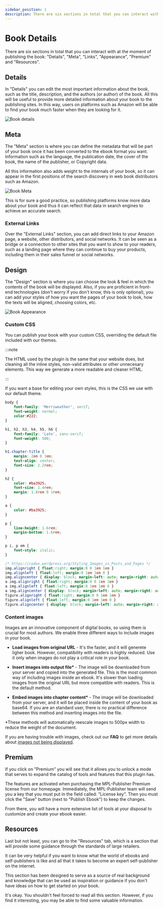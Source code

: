 ```yaml
---
sidebar_position: 1
description: There are six sections in total that you can interact with at the moment of publishing the ebook. Details, Meta, Links, Appearance, Premium and Resources.
---
```


# Book Details

There are six sections in total that you can interact with at the moment of publishing the book: "Details", "Meta", "Links", "Appearance", "Premium" and "Resources".

## Details

In "Details" you can edit the most important information about the book, such as the title, description, and the authors (or author) of the book. All this will be useful to provide more detailed information about your book to the publishing sites. In this way, users on platforms such as Amazon will be able to find your book much faster when they are looking for it.

![Book details](https://ik.imagekit.io/ferranfigueredo/mpl-publisher/details-1_Gi6xmbHs82c.png)

## Meta

The "Meta" section is where you can define the metadata that will be part of your book once it has been converted to the ebook format you want. Information such as the language, the publication date, the cover of the book, the name of the publisher, or Copyright data.

All this information also adds weight to the internals of your book, so it can appear in the first positions of the search discovery in web book distributors such as Amazon.

![Book Meta](https://ik.imagekit.io/ferranfigueredo/mpl-publisher/details-2_EsSlkaGTP.png)

This is for sure a good practice, so publishing platforms know more data about your book and thus it can reflect that data in search engines to achieve an accurate search.

### External Links

Over the "External Links" section, you can add direct links to your Amazon page, a website, other distributors, and social networks. It can be seen as a bridge or a connection to other sites that you want to show to your readers, such as a landing page where they can continue to buy your products, including them in their sales funnel or social networks.

## Design

The "Design" section is where you can choose the look & feel in which the contents of the book will be displayed. Also, if you are proficient in front-end technologies (don't worry if you don't know, this is only optional), you can add your styles of how you want the pages of your book to look, how the texts will be aligned, choosing colors, etc.

![Book Appearance](https://ik.imagekit.io/ferranfigueredo/mpl-publisher/details-3_o2xysBfqC.png)

### Custom CSS

You can publish your book with your custom CSS, overriding the default file included with our themes.

:::note

The HTML used by the plugin is the same that your website does, but cleaning all the inline styles, non-valid attributes or other unnecesary elements. This way we generate a more readable and cleaner HTML.

:::

If you want a base for editing your own styles, this is the CSS we use with our default theme.

```css title="theme-default.css"s
body {
    font-family: 'Merriweather', serif;
    font-weight: normal;
    color:#222;
}

h1, h2, h3, h4, h5, h6 {
    font-family: 'Lato', sans-serif;
    font-weight: 500;
}

h1.chapter-title {
    margin: 2em 0 1em;
    text-align: center;
    font-size: 2.2rem;
}

h2 {
    color: #ba3925;
    font-size: 1.4rem;
    margin: 1.8rem 0 1rem;
}

a {
    color: #ba3925;
}

p {
    line-height: 1.6rem;
    margin-bottom: 1.6rem;
}

p i, p em {
    font-style: italic;
}

/* https://codex.wordpress.org/Styling_Images_in_Posts_and_Pages */
img.alignright { float:right; margin:0 0 1em 1em }
img.alignleft { float:left; margin:0 1em 1em 0 }
img.aligncenter { display: block; margin-left: auto; margin-right: auto }
a img.alignright { float:right; margin:0 0 1em 1em }
a img.alignleft { float:left; margin:0 1em 1em 0 }
a img.aligncenter { display: block; margin-left: auto; margin-right: auto }
figure.alignright { float:right; margin:0 0 1em 1em }
figure.alignleft { float:left; margin:0 1em 1em 0 }
figure.aligncenter { display: block; margin-left: auto; margin-right: auto }
```

### Content images

Images are an innovative component of digital books, so using them is crucial for most authors. We enable three different ways to include images in your book.

- **Load images from original URL** - It's the faster, and it will generete ligher book. However, compatibility with readers is highly reduced. Use it only when images do not play a critical role in your book.

- **Insert images into output file\*** - The image will be downloaded from your server and copied into the generated file. This is the most common way of including images inside an ebook. It's slower than loading images from the original URL but more compatible with readers. This is the default method.

- **Embed images into chapter content\*** - The image will be downloaded from your server, and it will be placed inside the content of your book as base64. If you are an standard user, there is no practical difference between this method and inserting images into the file.

\*These methods will automatically reescale images to 500px width to reduce the weight of the document.

If you are having trouble with images, check out our **FAQ** to get more details about [images not being displayed](/docs/faq/#images-are-not-displayed).

## Premium

If you click on "Premium" you will see that it allows you to unlock a mode that serves to expand the catalog of tools and features that this plugin has.

The features are activated when purchasing the MPL-Publisher Premium license from our homepage. Immediately, the MPL-Publisher team will send you a key that you must put in the field called: "License key". Then you must click the "Save" button (next to "Publish Ebook") to keep the changes.

From there, you will have a more extensive list of tools at your disposal to customize and create your ebook easier.

## Resources

Last but not least, you can go to the "Resources" tab, which is a section that will provide some guidance through the standards of large retailers.

It can be very helpful if you want to know what the world of ebooks and self-publishers is like and all that it takes to become an expert self-publisher on the internet.

This section has been designed to serve as a source of real background and knowledge that can be used as inspiration or guidance if you don't have ideas on how to get started on your book.

It's okay. You shouldn't feel forced to read all this section. However, if you find it interesting, you may be able to find some valuable information.